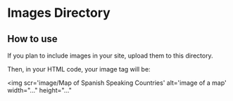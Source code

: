 # Images Directory
## How to use

If you plan to include images in your site, upload them to this directory.

Then, in your HTML code, your image tag will be:

<img scr='image/Map of Spanish Speaking Countries' alt='image of a map' width="..." height="..."



